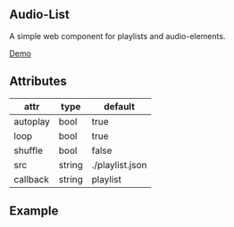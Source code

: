 Audio-List
---
A simple web component for playlists and audio-elements.

[Demo](http://mp3.w8l.org/hp1/playlst/)

Attributes
---

|attr|type|default|
|---|---|---|
|autoplay|bool|true|
|loop|bool|true|
|shuffle|bool|false|
|src|string|./playlist.json|
|callback|string|playlist|

Example
---
<play-list src="playlist.json" shuffle="true"></play-list>
